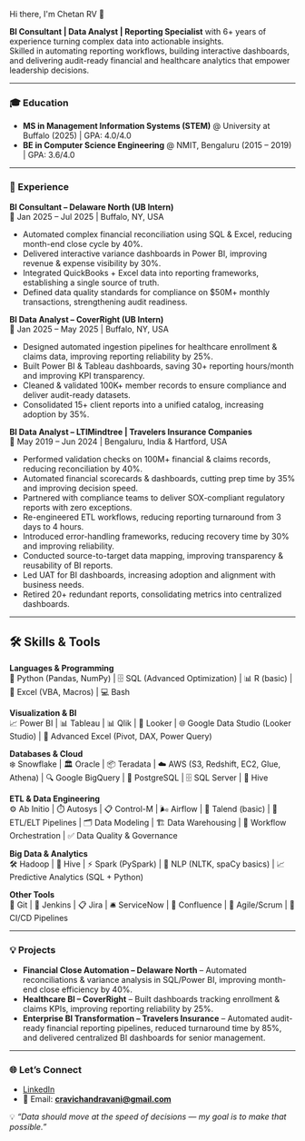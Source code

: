 Hi there, I'm Chetan RV 👋  

**BI Consultant | Data Analyst | Reporting Specialist** with 6+ years of experience turning complex data into actionable insights.  
Skilled in automating reporting workflows, building interactive dashboards, and delivering audit-ready financial and healthcare analytics that empower leadership decisions.  

---

### 🎓 Education  
- **MS in Management Information Systems (STEM)** @ University at Buffalo (2025) | GPA: 4.0/4.0  
- **BE in Computer Science Engineering** @ NMIT, Bengaluru (2015 – 2019) | GPA: 3.6/4.0

---

### 💼 Experience  

**BI Consultant – Delaware North (UB Intern)**  
📅 Jan 2025 – Jul 2025 | Buffalo, NY, USA  
- Automated complex financial reconciliation using SQL & Excel, reducing month-end close cycle by 40%.  
- Delivered interactive variance dashboards in Power BI, improving revenue & expense visibility by 30%.  
- Integrated QuickBooks + Excel data into reporting frameworks, establishing a single source of truth.  
- Defined data quality standards for compliance on $50M+ monthly transactions, strengthening audit readiness.  

**BI Data Analyst – CoverRight (UB Intern)**  
📅 Jan 2025 – May 2025 | Buffalo, NY, USA  
- Designed automated ingestion pipelines for healthcare enrollment & claims data, improving reporting reliability by 25%.  
- Built Power BI & Tableau dashboards, saving 30+ reporting hours/month and improving KPI transparency.  
- Cleaned & validated 100K+ member records to ensure compliance and deliver audit-ready datasets.  
- Consolidated 15+ client reports into a unified catalog, increasing adoption by 35%.  

**BI Data Analyst – LTIMindtree | Travelers Insurance Companies**  
📅 May 2019 – Jun 2024 | Bengaluru, India & Hartford, USA  
- Performed validation checks on 100M+ financial & claims records, reducing reconciliation by 40%.  
- Automated financial scorecards & dashboards, cutting prep time by 35% and improving decision speed.  
- Partnered with compliance teams to deliver SOX-compliant regulatory reports with zero exceptions.  
- Re-engineered ETL workflows, reducing reporting turnaround from 3 days to 4 hours.  
- Introduced error-handling frameworks, reducing recovery time by 30% and improving reliability.  
- Conducted source-to-target data mapping, improving transparency & reusability of BI reports.  
- Led UAT for BI dashboards, increasing adoption and alignment with business needs.  
- Retired 20+ redundant reports, consolidating metrics into centralized dashboards.  

---
## 🛠️ Skills & Tools  

**Languages & Programming**  
🐍 Python (Pandas, NumPy) | 🗄️ SQL (Advanced Optimization) | 📊 R (basic) | 📑 Excel (VBA, Macros) | 💻 Bash  

**Visualization & BI**  
📈 Power BI | 📊 Tableau | 📊 Qlik | 👀 Looker | 🌐 Google Data Studio (Looker Studio) | 📑 Advanced Excel (Pivot, DAX, Power Query)  

**Databases & Cloud**  
❄️ Snowflake | 🏛️ Oracle | 📦 Teradata | ☁️ AWS (S3, Redshift, EC2, Glue, Athena) | 🔍 Google BigQuery | 🐘 PostgreSQL | 🗄️ SQL Server | 🐝 Hive  

**ETL & Data Engineering**  
⚙️ Ab Initio | ⏱️ Autosys | 📋 Control-M | 🌬️ Airflow | 🔄 Talend (basic) | 🔌 ETL/ELT Pipelines | 🗂️ Data Modeling | 🏗️ Data Warehousing | 🔄 Workflow Orchestration | ✅ Data Quality & Governance  

**Big Data & Analytics**  
🛠️ Hadoop | 🐝 Hive | ⚡ Spark (PySpark) | 🤖 NLP (NLTK, spaCy basics) | 📈 Predictive Analytics (SQL + Python)  

**Other Tools**  
🌿 Git | 🔧 Jenkins | 📋 Jira | 🛎️ ServiceNow | 📘 Confluence | 🔄 Agile/Scrum | 🚀 CI/CD Pipelines 

---

### 💡 Projects  

- **Financial Close Automation – Delaware North** – Automated reconciliations & variance analysis in SQL/Power BI, improving month-end close efficiency by 40%.  
- **Healthcare BI – CoverRight** – Built dashboards tracking enrollment & claims KPIs, improving reporting reliability by 25%.  
- **Enterprise BI Transformation – Travelers Insurance** – Automated audit-ready financial reporting pipelines, reduced turnaround time by 85%, and delivered centralized BI dashboards for senior management.  

---

### 🌐 Let’s Connect  
- [LinkedIn](https://www.linkedin.com/in/chetanrv/)  
- 📧 Email: **cravichandravani@gmail.com**  

💡 *“Data should move at the speed of decisions — my goal is to make that possible.”*  
